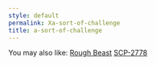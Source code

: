 ```yaml
---
style: default
permalink: Xa-sort-of-challenge
title: a-sort-of-challenge
---
```

You may also like:
[Rough Beast](http://scp-wiki.net/rough-beast)
[SCP-2778](http://scp-wiki.net/scp-2778)